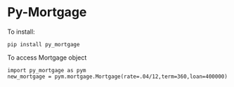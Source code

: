 # Py-Mortgage

To install:
```
pip install py_mortgage
```

To access Mortgage object
```
import py_mortgage as pym
new_mortgage = pym.mortgage.Mortgage(rate=.04/12,term=360,loan=400000)
```
